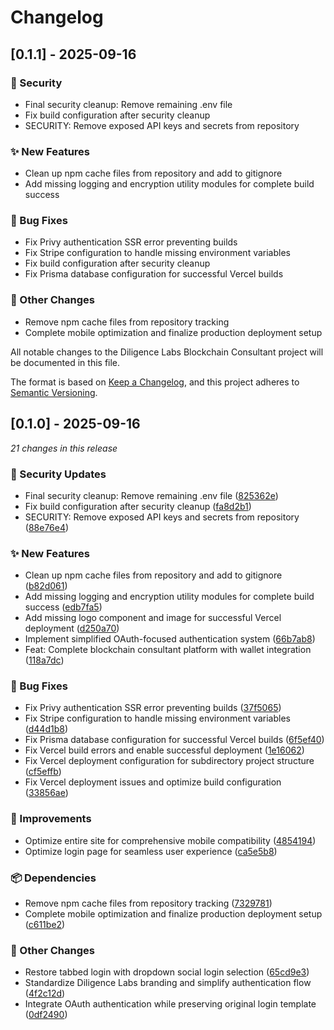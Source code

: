 # Changelog
## [0.1.1] - 2025-09-16

### 🔐 Security
- Final security cleanup: Remove remaining .env file
- Fix build configuration after security cleanup
- SECURITY: Remove exposed API keys and secrets from repository

### ✨ New Features
- Clean up npm cache files from repository and add to gitignore
- Add missing logging and encryption utility modules for complete build success

### 🐛 Bug Fixes
- Fix Privy authentication SSR error preventing builds
- Fix Stripe configuration to handle missing environment variables
- Fix build configuration after security cleanup
- Fix Prisma database configuration for successful Vercel builds

### 📝 Other Changes
- Remove npm cache files from repository tracking
- Complete mobile optimization and finalize production deployment setup


All notable changes to the Diligence Labs Blockchain Consultant project will be documented in this file.

The format is based on [Keep a Changelog](https://keepachangelog.com/en/1.0.0/),
and this project adheres to [Semantic Versioning](https://semver.org/spec/v2.0.0.html).

## [0.1.0] - 2025-09-16

*21 changes in this release*

### 🔐 Security Updates

- Final security cleanup: Remove remaining .env file ([825362e](../../commit/825362e))
- Fix build configuration after security cleanup ([fa8d2b1](../../commit/fa8d2b1))
- SECURITY: Remove exposed API keys and secrets from repository ([88e76e4](../../commit/88e76e4))

### ✨ New Features

- Clean up npm cache files from repository and add to gitignore ([b82d061](../../commit/b82d061))
- Add missing logging and encryption utility modules for complete build success ([edb7fa5](../../commit/edb7fa5))
- Add missing logo component and image for successful Vercel deployment ([d250a70](../../commit/d250a70))
- Implement simplified OAuth-focused authentication system ([66b7ab8](../../commit/66b7ab8))
- Feat: Complete blockchain consultant platform with wallet integration ([118a7dc](../../commit/118a7dc))

### 🐛 Bug Fixes

- Fix Privy authentication SSR error preventing builds ([37f5065](../../commit/37f5065))
- Fix Stripe configuration to handle missing environment variables ([d44d1b8](../../commit/d44d1b8))
- Fix Prisma database configuration for successful Vercel builds ([6f5ef40](../../commit/6f5ef40))
- Fix Vercel build errors and enable successful deployment ([1e16062](../../commit/1e16062))
- Fix Vercel deployment configuration for subdirectory project structure ([cf5effb](../../commit/cf5effb))
- Fix Vercel deployment issues and optimize build configuration ([33856ae](../../commit/33856ae))

### 🚀 Improvements

- Optimize entire site for comprehensive mobile compatibility ([4854194](../../commit/4854194))
- Optimize login page for seamless user experience ([ca5e5b8](../../commit/ca5e5b8))

### 📦 Dependencies

- Remove npm cache files from repository tracking ([7329781](../../commit/7329781))
- Complete mobile optimization and finalize production deployment setup ([c611be2](../../commit/c611be2))

### 📝 Other Changes

- Restore tabbed login with dropdown social login selection ([65cd9e3](../../commit/65cd9e3))
- Standardize Diligence Labs branding and simplify authentication flow ([4f2c12d](../../commit/4f2c12d))
- Integrate OAuth authentication while preserving original login template ([0df2490](../../commit/0df2490))

